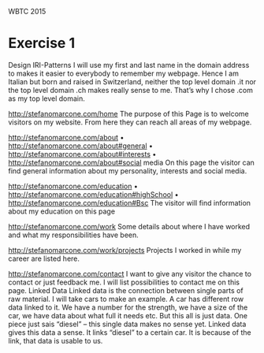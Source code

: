 WBTC 2015

<h1> Exercise 1</h1>

Design IRI-Patterns
I will use my first and last name in the domain address to makes it easier to everybody to remember my webpage. 
Hence I am Italian but born and raised in Switzerland, neither the top level domain .it nor the top level domain .ch makes really sense to me. That’s why I chose .com as my top level domain.

http://stefanomarcone.com/home
The purpose of this Page is to welcome visitors on my website. From here they can reach all areas of my webpage.

http://stefanomarcone.com/about
•	http://stefanomarcone.com/about#general
•	http://stefanomarcone.com/about#interests
•	http://stefanomarcone.com/about#social media
On this page the visitor can find general information about my personality, interests and social media. 

http://stefanomarcone.com/education
•	http://stefanomarcone.com/education#highSchool
•	http://stefanomarcone.com/education#Bsc
The visitor will find information about my education on this page

http://stefanomarcone.com/work
Some details about where I have worked and what my responsibilities have been. 

http://stefanomarcone.com/work/projects
Projects I worked in while my career are listed here.

http://stefanomarcone.com/contact
I want to give any visitor the chance to contact or just feedback me. I will list possibilities to contact me on this page.
Linked Data
Linked data is the connection between single parts of raw material. I will take cars to make an example.
A car has different row data linked to it. We have a number for the strength, we have a size of the car, we have data about what full it needs etc. But this all is just data. One piece just sais “diesel” – this single data makes no sense yet.
Linked data gives this data a sense. It links “diesel” to a certain car. It is because of the link, that data is usable to us. 
